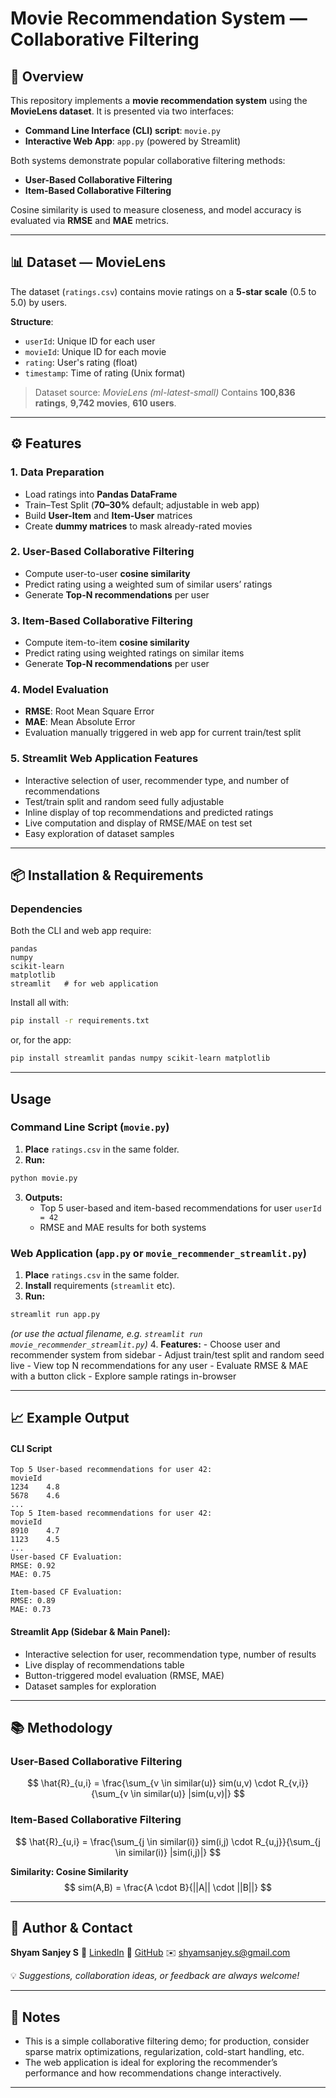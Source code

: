 
#  Movie Recommendation System — Collaborative Filtering

## 📌 Overview

This repository implements a **movie recommendation system** using the **MovieLens dataset**.
It is presented via two interfaces:

- **Command Line Interface (CLI) script**: `movie.py`
- **Interactive Web App**: `app.py` (powered by Streamlit)

Both systems demonstrate popular collaborative filtering methods:

- **User-Based Collaborative Filtering**
- **Item-Based Collaborative Filtering**

Cosine similarity is used to measure closeness, and model accuracy is evaluated via **RMSE** and **MAE** metrics.

***

## 📊 Dataset — MovieLens

The dataset (`ratings.csv`) contains movie ratings on a **5-star scale** (0.5 to 5.0) by users.

**Structure**:

- `userId`: Unique ID for each user
- `movieId`: Unique ID for each movie
- `rating`: User's rating (float)
- `timestamp`: Time of rating (Unix format)

> Dataset source: *MovieLens (ml-latest-small)*
> Contains **100,836 ratings**, **9,742 movies**, **610 users**.

***

## ⚙️ Features

### 1. Data Preparation

- Load ratings into **Pandas DataFrame**
- Train–Test Split (**70–30%** default; adjustable in web app)
- Build **User-Item** and **Item-User** matrices
- Create **dummy matrices** to mask already-rated movies


### 2. User-Based Collaborative Filtering

- Compute user-to-user **cosine similarity**
- Predict rating using a weighted sum of similar users’ ratings
- Generate **Top-N recommendations** per user


### 3. Item-Based Collaborative Filtering

- Compute item-to-item **cosine similarity**
- Predict rating using weighted ratings on similar items
- Generate **Top-N recommendations** per user


### 4. Model Evaluation

- **RMSE**: Root Mean Square Error
- **MAE**: Mean Absolute Error
- Evaluation manually triggered in web app for current train/test split


### 5. **Streamlit Web Application Features**

- Interactive selection of user, recommender type, and number of recommendations
- Test/train split and random seed fully adjustable
- Inline display of top recommendations and predicted ratings
- Live computation and display of RMSE/MAE on test set
- Easy exploration of dataset samples

***

## 📦 Installation \& Requirements

### Dependencies

Both the CLI and web app require:

```
pandas
numpy
scikit-learn
matplotlib
streamlit   # for web application
```

Install all with:

```bash
pip install -r requirements.txt
```

or, for the app:

```bash
pip install streamlit pandas numpy scikit-learn matplotlib
```


***

##  Usage

### Command Line Script (`movie.py`)

1. **Place** `ratings.csv` in the same folder.
2. **Run:**

```bash
python movie.py
```

3. **Outputs:**
    - Top 5 user-based and item-based recommendations for user `userId = 42`
    - RMSE and MAE results for both systems

### Web Application (`app.py` or `movie_recommender_streamlit.py`)

1. **Place** `ratings.csv` in the same folder.
2. **Install** requirements (`streamlit` etc).
3. **Run:**

```bash
streamlit run app.py
```

*(or use the actual filename, e.g. `streamlit run movie_recommender_streamlit.py`)*
4. **Features:**
    - Choose user and recommender system from sidebar
    - Adjust train/test split and random seed live
    - View top N recommendations for any user
    - Evaluate RMSE \& MAE with a button click
    - Explore sample ratings in-browser

***

## 📈 Example Output

#### CLI Script

```
Top 5 User-based recommendations for user 42:
movieId
1234    4.8
5678    4.6
...
Top 5 Item-based recommendations for user 42:
movieId
8910    4.7
1123    4.5
...
User-based CF Evaluation:
RMSE: 0.92
MAE: 0.75

Item-based CF Evaluation:
RMSE: 0.89
MAE: 0.73
```


#### Streamlit App (Sidebar \& Main Panel):

- Interactive selection for user, recommendation type, number of results
- Live display of recommendations table
- Button-triggered model evaluation (RMSE, MAE)
- Dataset samples for exploration

***


## 📚 Methodology

### User-Based Collaborative Filtering
$$
\hat{R}_{u,i} = \frac{\sum_{v \in similar(u)} sim(u,v) \cdot R_{v,i}}{\sum_{v \in similar(u)} |sim(u,v)|}
$$

### Item-Based Collaborative Filtering
$$
\hat{R}_{u,i} = \frac{\sum_{j \in similar(i)} sim(i,j) \cdot R_{u,j}}{\sum_{j \in similar(i)} |sim(i,j)|}
$$

**Similarity: Cosine Similarity**
$$
sim(A,B) = \frac{A \cdot B}{||A|| \cdot ||B||}
$$


***

## 👤 Author \& Contact

**Shyam Sanjey S**
🔗 [LinkedIn](https://www.linkedin.com/in/shyamsanjey2004)
🔗 [GitHub](https://github.com/ShyamSanjeyS)
✉️ [shyamsanjey.s@gmail.com](mailto:shyamsanjey.s@gmail.com)

💡 *Suggestions, collaboration ideas, or feedback are always welcome!*

***

## 📝 Notes

- This is a simple collaborative filtering demo; for production, consider sparse matrix optimizations, regularization, cold-start handling, etc.
- The web application is ideal for exploring the recommender’s performance and how recommendations change interactively.

***
